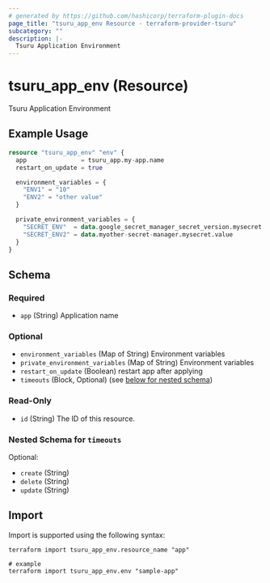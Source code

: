 ```yaml
---
# generated by https://github.com/hashicorp/terraform-plugin-docs
page_title: "tsuru_app_env Resource - terraform-provider-tsuru"
subcategory: ""
description: |-
  Tsuru Application Environment
---
```


# tsuru_app_env (Resource)

Tsuru Application Environment

## Example Usage

```terraform
resource "tsuru_app_env" "env" {
  app               = tsuru_app.my-app.name
  restart_on_update = true

  environment_variables = {
    "ENV1" = "10"
    "ENV2" = "other value"
  }

  private_environment_variables = {
    "SECRET_ENV"  = data.google_secret_manager_secret_version.mysecret.secret_data
    "SECRET_ENV2" = data.myother-secret-manager.mysecret.value
  }
}
```

<!-- schema generated by tfplugindocs -->
## Schema

### Required

- `app` (String) Application name

### Optional

- `environment_variables` (Map of String) Environment variables
- `private_environment_variables` (Map of String) Environment variables
- `restart_on_update` (Boolean) restart app after applying
- `timeouts` (Block, Optional) (see [below for nested schema](#nestedblock--timeouts))

### Read-Only

- `id` (String) The ID of this resource.

<a id="nestedblock--timeouts"></a>
### Nested Schema for `timeouts`

Optional:

- `create` (String)
- `delete` (String)
- `update` (String)

## Import

Import is supported using the following syntax:

```shell
terraform import tsuru_app_env.resource_name "app"

# example
terraform import tsuru_app_env.env "sample-app"
```
